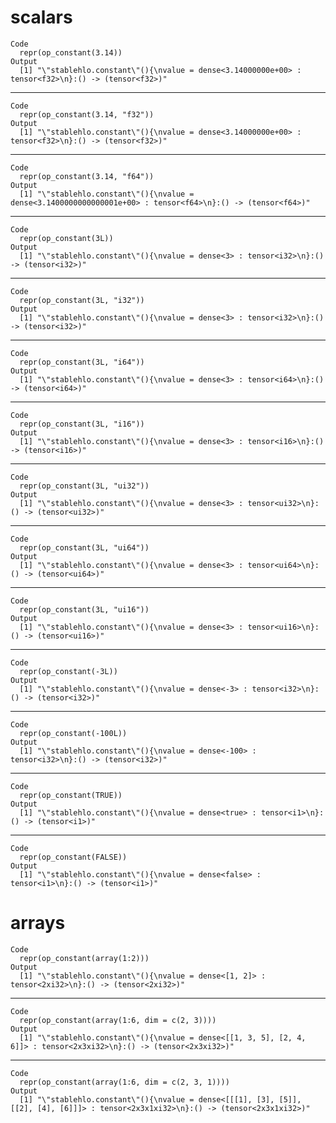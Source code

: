 # scalars

    Code
      repr(op_constant(3.14))
    Output
      [1] "\"stablehlo.constant\"(){\nvalue = dense<3.14000000e+00> : tensor<f32>\n}:() -> (tensor<f32>)"

---

    Code
      repr(op_constant(3.14, "f32"))
    Output
      [1] "\"stablehlo.constant\"(){\nvalue = dense<3.14000000e+00> : tensor<f32>\n}:() -> (tensor<f32>)"

---

    Code
      repr(op_constant(3.14, "f64"))
    Output
      [1] "\"stablehlo.constant\"(){\nvalue = dense<3.1400000000000001e+00> : tensor<f64>\n}:() -> (tensor<f64>)"

---

    Code
      repr(op_constant(3L))
    Output
      [1] "\"stablehlo.constant\"(){\nvalue = dense<3> : tensor<i32>\n}:() -> (tensor<i32>)"

---

    Code
      repr(op_constant(3L, "i32"))
    Output
      [1] "\"stablehlo.constant\"(){\nvalue = dense<3> : tensor<i32>\n}:() -> (tensor<i32>)"

---

    Code
      repr(op_constant(3L, "i64"))
    Output
      [1] "\"stablehlo.constant\"(){\nvalue = dense<3> : tensor<i64>\n}:() -> (tensor<i64>)"

---

    Code
      repr(op_constant(3L, "i16"))
    Output
      [1] "\"stablehlo.constant\"(){\nvalue = dense<3> : tensor<i16>\n}:() -> (tensor<i16>)"

---

    Code
      repr(op_constant(3L, "ui32"))
    Output
      [1] "\"stablehlo.constant\"(){\nvalue = dense<3> : tensor<ui32>\n}:() -> (tensor<ui32>)"

---

    Code
      repr(op_constant(3L, "ui64"))
    Output
      [1] "\"stablehlo.constant\"(){\nvalue = dense<3> : tensor<ui64>\n}:() -> (tensor<ui64>)"

---

    Code
      repr(op_constant(3L, "ui16"))
    Output
      [1] "\"stablehlo.constant\"(){\nvalue = dense<3> : tensor<ui16>\n}:() -> (tensor<ui16>)"

---

    Code
      repr(op_constant(-3L))
    Output
      [1] "\"stablehlo.constant\"(){\nvalue = dense<-3> : tensor<i32>\n}:() -> (tensor<i32>)"

---

    Code
      repr(op_constant(-100L))
    Output
      [1] "\"stablehlo.constant\"(){\nvalue = dense<-100> : tensor<i32>\n}:() -> (tensor<i32>)"

---

    Code
      repr(op_constant(TRUE))
    Output
      [1] "\"stablehlo.constant\"(){\nvalue = dense<true> : tensor<i1>\n}:() -> (tensor<i1>)"

---

    Code
      repr(op_constant(FALSE))
    Output
      [1] "\"stablehlo.constant\"(){\nvalue = dense<false> : tensor<i1>\n}:() -> (tensor<i1>)"

# arrays

    Code
      repr(op_constant(array(1:2)))
    Output
      [1] "\"stablehlo.constant\"(){\nvalue = dense<[1, 2]> : tensor<2xi32>\n}:() -> (tensor<2xi32>)"

---

    Code
      repr(op_constant(array(1:6, dim = c(2, 3))))
    Output
      [1] "\"stablehlo.constant\"(){\nvalue = dense<[[1, 3, 5], [2, 4, 6]]> : tensor<2x3xi32>\n}:() -> (tensor<2x3xi32>)"

---

    Code
      repr(op_constant(array(1:6, dim = c(2, 3, 1))))
    Output
      [1] "\"stablehlo.constant\"(){\nvalue = dense<[[[1], [3], [5]], [[2], [4], [6]]]> : tensor<2x3x1xi32>\n}:() -> (tensor<2x3x1xi32>)"

